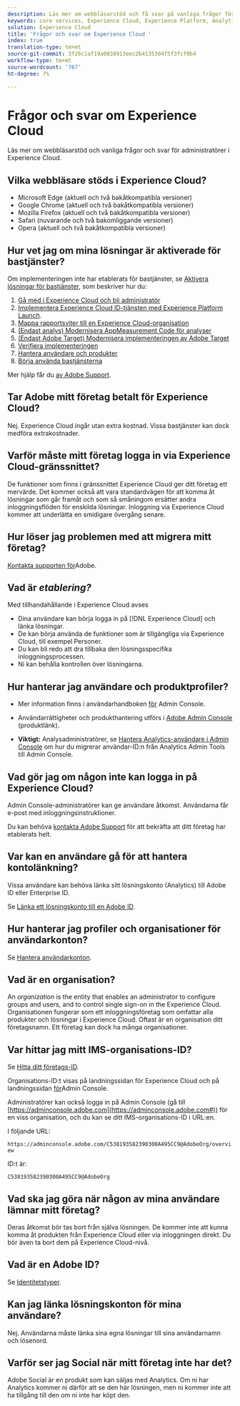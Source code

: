 ```yaml
---
description: Läs mer om webbläsarstöd och få svar på vanliga frågor för administratörer i Adobe Experience Cloud.
keywords: core services, Experience Cloud, Experience Platform, Analytics, Target, user management.
solution: Experience Cloud
title: 'Frågor och svar om Experience Cloud '
index: true
translation-type: tm+mt
source-git-commit: 3f26c1af19a0838913eec2b4135304f5f3fcf0b4
workflow-type: tm+mt
source-wordcount: '767'
ht-degree: 7%

---
```



# Frågor och svar om Experience Cloud

Läs mer om webbläsarstöd och vanliga frågor och svar för administratörer i Experience Cloud.

## Vilka webbläsare stöds i Experience Cloud?

* Microsoft Edge (aktuell och två bakåtkompatibla versioner)
* Google Chrome (aktuell och två bakåtkompatibla versioner)
* Mozilla Firefox (aktuell och två bakåtkompatibla versioner)
* Safari (nuvarande och två bakomliggande versioner)
* Opera (aktuell och två bakåtkompatibla versioner)

## Hur vet jag om mina lösningar är aktiverade för bastjänster?

Om implementeringen inte har etablerats för bastjänster, se [Aktivera lösningar för bastjänster](../core-services/core-services.md#concept_07ED1D5C64234E77976E6D572E78FB9C), som beskriver hur du:

1. [Gå med i Experience Cloud och bli administratör](../core-services/core-services.md#section_2423F0BD3DF642658103310EE5EA6154)
1. [Implementera Experience Cloud ID-tjänsten med Experience Platform Launch](https://docs.adobe.com/content/help/en/launch/using/intro/get-started/quick-start.html).
1. [Mappa rapportsviter till en Experience Cloud-organisation](../core-services/core-services.md#concept_apg_zq2_rw)
1. [(Endast analys) Modernisera AppMeasurement Code för analyser](../core-services/core-services.md#section_1798D9D0F05C47E29816AC4EEB9A0913)
1. [(Endast Adobe Target) Modernisera implementeringen av Adobe Target](../core-services/core-services.md#section_C2F4493C7A36406DAE2266B429A4BD24)
1. [Verifiera implementeringen](../core-services/core-services.md#section_E641782A0F4F44AF8C9C91216BE330D5)
1. [Hantera användare och produkter](../core-services/core-services.md#section_B6E95F4E0E12483CB9DA99CBC0C5A4AF)
1. [Börja använda bastjänsterna](../core-services/core-services.md#section_960C06093623462E8EA247B3E97274A1)

Mer hjälp får du [av Adobe Support](https://helpx.adobe.com/marketing-cloud/contact-support.html).

## Tar Adobe mitt företag betalt för Experience Cloud?

Nej. Experience Cloud ingår utan extra kostnad. Vissa bastjänster kan dock medföra extrakostnader.

## Varför måste mitt företag logga in via Experience Cloud-gränssnittet?

De funktioner som finns i gränssnittet Experience Cloud ger ditt företag ett mervärde. Det kommer också att vara standardvägen för att komma åt lösningar som går framåt och som så småningom ersätter andra inloggningsflöden för enskilda lösningar. Inloggning via Experience Cloud kommer att underlätta en smidigare övergång senare.

## Hur löser jag problemen med att migrera mitt företag?

[Kontakta supporten för](https://helpx.adobe.com/marketing-cloud/contact-support.html)Adobe.

## Vad är _etablering?_

Med tillhandahållande i Experience Cloud avses

* Dina användare kan börja logga in på [!DNL Experience Cloud] och länka lösningar.
* De kan börja använda de funktioner som är tillgängliga via Experience Cloud, till exempel Personer.
* Du kan bli redo att dra tillbaka den lösningsspecifika inloggningsprocessen.
* Ni kan behålla kontrollen över lösningarna.

## Hur hanterar jag användare och produktprofiler?

* Mer information finns i användarhandboken [för](https://helpx.adobe.com/enterprise/administering/user-guide.html) Admin Console.

* Användarrättigheter och produkthantering utförs i [Adobe Admin Console](https://adminconsole.adobe.com/enterprise) (produktlänk).

* **Viktigt:** Analysadministratörer, se [Hantera Analytics-användare i Admin Console](https://docs.adobe.com/content/help/en/analytics/admin/user-product-management/user-management/migrate-users/c-migration-tool.html) om hur du migrerar användar-ID:n från Analytics Admin Tools till Admin Console.

## Vad gör jag om någon inte kan logga in på Experience Cloud?

Admin Console-administratörer kan ge användare åtkomst. Användarna får e-post med inloggningsinstruktioner.

Du kan behöva [kontakta Adobe Support](https://helpx.adobe.com/marketing-cloud/contact-support.html) för att bekräfta att ditt företag har etablerats helt.

## Var kan en användare gå för att hantera kontolänkning?

Vissa användare kan behöva länka sitt lösningskonto (Analytics) till Adobe ID eller Enterprise ID.

Se [Länka ett lösningskonto till en Adobe ID](../admin-getting-started/organizations.md#task_FD389E78640848919E247AC5E95B8369).

## Hur hanterar jag profiler och organisationer för användarkonton?

Se [Hantera användarkonton](../admin-getting-started/organizations.md#topic_C31CB834F109465A82ED57FF0563B3F1).

## Vad är en organisation?

An *organization* is the entity that enables an administrator to configure groups and users, and to control single sign-on in the Experience Cloud. Organisationen fungerar som ett inloggningsföretag som omfattar alla produkter och lösningar i Experience Cloud. Oftast är en organisation ditt företagsnamn. Ett företag kan dock ha många organisationer.

## Var hittar jag mitt IMS-organisations-ID?

Se [Hitta ditt företags-ID](organizations.md).

Organisations-ID:t visas på landningssidan för Experience Cloud och på landningssidan [för](https://adminconsole.adobe.com)Admin Console.

Administratörer kan också logga in på Admin Console (gå till [https://adminconsole.adobe.com](https://adminconsole.adobe.com#)) för en viss organisation, och du kan se ditt IMS-organisations-ID i URL:en.

I följande URL:

`https://adminconsole.adobe.com/C538193582390300A495CC9@AdobeOrg/overview`

ID:t är:

`C538193582390300A495CC9@AdobeOrg`

## Vad ska jag göra när någon av mina användare lämnar mitt företag?

Deras åtkomst bör tas bort från själva lösningen. De kommer inte att kunna komma åt produkten från Experience Cloud eller via inloggningen direkt. Du bör även ta bort dem på Experience Cloud-nivå.

## Vad är en Adobe ID?

Se [Identitetstyper](https://helpx.adobe.com/enterprise/help/identity.html).

## Kan jag länka lösningskonton för mina användare?

Nej. Användarna måste länka sina egna lösningar till sina användarnamn och lösenord.

## Varför ser jag Social när mitt företag inte har det?

Adobe Social är en produkt som kan säljas med Analytics. Om ni har Analytics kommer ni därför att se den här lösningen, men ni kommer inte att ha tillgång till den om ni inte har köpt den.
